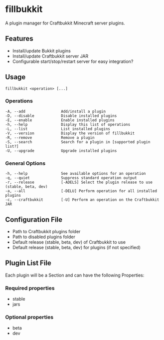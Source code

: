 ﻿fillbukkit
==========
A plugin manager for Craftbukkit Minecraft server plugins.

## Features
- Install/update Bukkit plugins
- Install/update Craftbukkit server JAR
- Configurable start/stop/restart server for easy integration?

## Usage
    fillbukkit <operation> [...]

### Operations
    -A, --add                Add/install a plugin
    -D, --disable            Disable installed plugins
    -E, --enable             Enable installed plugins
    -h, --help               Display this list of operations
    -L, --list               List installed plugins
    -V, --version            Display the version of fillbukkit
    -R, --remove             Remove a plugin
    -S, --search             Search for a plugin in [supported plugin list?]
    -U, --upgrade            Upgrade installed plugins

### General Options
    -h, --help               See available options for an operation
    -q, --quiet              Suppress standard operation output
    -r, --release            [-ADELS] Select the plugin release to use (stable, beta, dev)
    -a, --all                [-DELU] Perform operation for all installed plugins
    -c, --craftbukkit        [-U] Perform an operation on the Craftbukkit JAR

## Configuration File
- Path to Craftbukkit plugins folder
- Path to disabled plugins folder
- Default release (stable, beta, dev) of Craftbukkit to use
- Default release (stable, beta, dev) for plugins (if not specified)

## Plugin List File
Each plugin will be a Section and can have the following Properties:

### Required properties
- stable
- jars

### Optional properties
- beta
- dev
